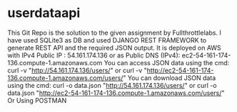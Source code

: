 # userdataapi

This Git Repo is the solution to the given assignment by Fullthrottlelabs.
I have used SQLite3 as DB and used DJANGO REST FRAMEWORK to generate REST API and the required JSON output.
It is deployed on AWS with IPv4 Public IP
: 54.161.174.136 or as Public DNS (IPv4): ec2-54-161-174-136.compute-1.amazonaws.com
You can access JSON data using the cmd: 
curl -v "http://54.161.174.136/users/"
or 
curl -v "http://ec2-54-161-174-136.compute-1.amazonaws.com/users/"
You can download JSON data using the cmd:
curl -o data.json "http://54.161.174.136/users/"
or 
curl -o data.json "http://ec2-54-161-174-136.compute-1.amazonaws.com/users/"
Or Using POSTMAN
